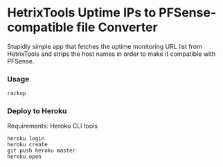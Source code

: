 # HetrixTools Uptime IPs to PFSense-compatible file Converter

Stupidly simple app that fetches the uptime monitoring URL list from HetrixTools and strips the host names in order to make it compatible with PFSense.

### Usage

```bash
rackup
```

### Deploy to Heroku

Requirements: Heroku CLI tools

```
heroku login
heroku create
git push heroku master
heroku open
```

